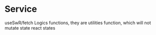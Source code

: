 # Service

useSwR/fetch Logics functions, they are utilities function, which will not mutate state react states